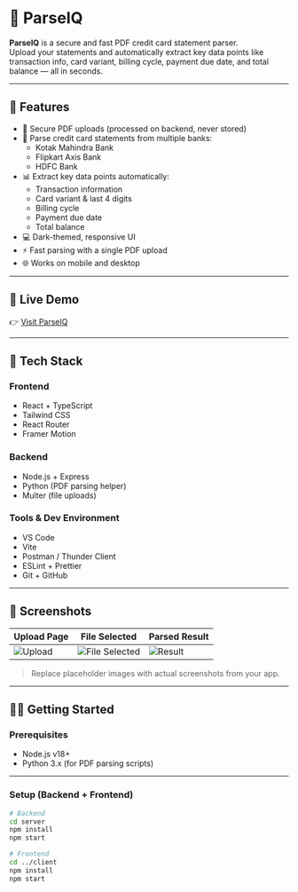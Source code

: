 # 📄 ParseIQ

**ParseIQ** is a secure and fast PDF credit card statement parser.  
Upload your statements and automatically extract key data points like transaction info, card variant, billing cycle, payment due date, and total balance — all in seconds.


---

## 🌟 Features

- 🔐 Secure PDF uploads (processed on backend, never stored)  
- 🧾 Parse credit card statements from multiple banks:
  - Kotak Mahindra Bank  
  - Flipkart Axis Bank  
  - HDFC Bank  
- 📊 Extract key data points automatically:
  - Transaction information  
  - Card variant & last 4 digits  
  - Billing cycle  
  - Payment due date  
  - Total balance  
- 💻 Dark-themed, responsive UI  
- ⚡ Fast parsing with a single PDF upload  
- 🌐 Works on mobile and desktop  

---

## 🚀 Live Demo  

👉 [Visit ParseIQ](https://sure-card-parser.vercel.app/)

---

## 🧰 Tech Stack

### Frontend
- React + TypeScript  
- Tailwind CSS  
- React Router  
- Framer Motion  

### Backend
- Node.js + Express  
- Python (PDF parsing helper)  
- Multer (file uploads)  

### Tools & Dev Environment
- VS Code  
- Vite  
- Postman / Thunder Client  
- ESLint + Prettier  
- Git + GitHub  

---

## 📸 Screenshots

| Upload Page | File Selected | Parsed Result |
|------------|---------------|---------------|
| ![Upload]([public/screenshots/1.png](https://github.com/codesbyvikas/sure-card-parser/blob/main/client/public/screenshots/1.png)) | ![File Selected]([public/screenshots/2.png](https://github.com/codesbyvikas/sure-card-parser/blob/main/client/public/screenshots/2.png)) | ![Result]([public/screenshots/1.png](https://github.com/codesbyvikas/sure-card-parser/blob/main/client/public/screenshots/3.png)) |

> Replace placeholder images with actual screenshots from your app.

---

## 🧑‍💻 Getting Started

### Prerequisites

- Node.js v18+  
- Python 3.x (for PDF parsing scripts)  

---

### Setup (Backend + Frontend)

```bash
# Backend
cd server
npm install
npm start

# Frontend
cd ../client
npm install
npm start
